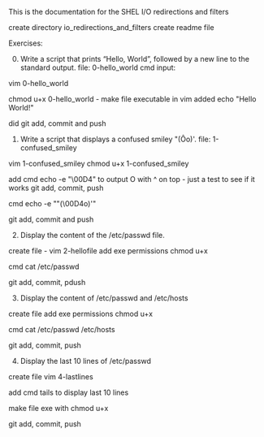 This is the documentation for the SHEL I/O redirections and filters

create directory io_redirections_and_filters
create readme file

Exercises:

0. Write a script that prints “Hello, World”, followed by a new line to the standard output. file: 0-hello_world
cmd input:

vim 0-hello_world

chmod u+x 0-hello_world - make file executable
in vim added 
echo "Hello World!"

did git add, commit and push

1. Write a script that displays a confused smiley "(Ôo)'. file: 1-confused_smiley

vim 1-confused_smiley
chmod u+x 1-confused_smiley

add cmd echo -e "\00D4" to output O with ^ on top - just a test to see if it works
git add, commit, push

 cmd echo -e "\"(\00D4o)'"

git add, commit and push

2. Display the content of the /etc/passwd file.

create file - vim 2-hellofile
add exe permissions chmod u+x

cmd cat /etc/passwd

git add, commit, pdush

3. Display the content of /etc/passwd and /etc/hosts

create file
add exe permissions chmod u+x

cmd cat /etc/passwd /etc/hosts

git add, commit, push

4. Display the last 10 lines of /etc/passwd

create file vim 4-lastlines

add cmd tails to display last 10 lines

make file exe with chmod u+x

git add, commit, push

